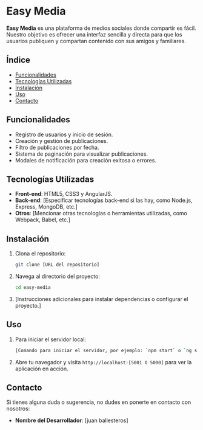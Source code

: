 
# Easy Media

**Easy Media** es una plataforma de medios sociales donde compartir es fácil. Nuestro objetivo es ofrecer una interfaz sencilla y directa para que los usuarios publiquen y compartan contenido con sus amigos y familiares.

## Índice

- [Funcionalidades](#funcionalidades)
- [Tecnologías Utilizadas](#tecnologías-utilizadas)
- [Instalación](#instalación)
- [Uso](#uso)
- [Contacto](#contacto)

## Funcionalidades

- Registro de usuarios y inicio de sesión.
- Creación y gestión de publicaciones.
- Filtro de publicaciones por fecha.
- Sistema de paginación para visualizar publicaciones.
- Modales de notificación para creación exitosa o errores.

## Tecnologías Utilizadas

- **Front-end**: HTML5, CSS3 y AngularJS.
- **Back-end**: [Especificar tecnologías back-end si las hay, como Node.js, Express, MongoDB, etc.]
- **Otros**: [Mencionar otras tecnologías o herramientas utilizadas, como Webpack, Babel, etc.]

## Instalación

1. Clona el repositorio:
   ```bash
   git clone [URL del repositorio]
   ```
2. Navega al directorio del proyecto:
   ```bash
   cd easy-media
   ```
3. [Instrucciones adicionales para instalar dependencias o configurar el proyecto.]

## Uso

1. Para iniciar el servidor local:
   ```bash
   [Comando para iniciar el servidor, por ejemplo: `npm start` o `ng serve`]
   ```
2. Abre tu navegador y visita `http://localhost:[5001 O 5000]` para ver la aplicación en acción.



## Contacto

Si tienes alguna duda o sugerencia, no dudes en ponerte en contacto con nosotros:

- **Nombre del Desarrollador**: [juan ballesteros]

